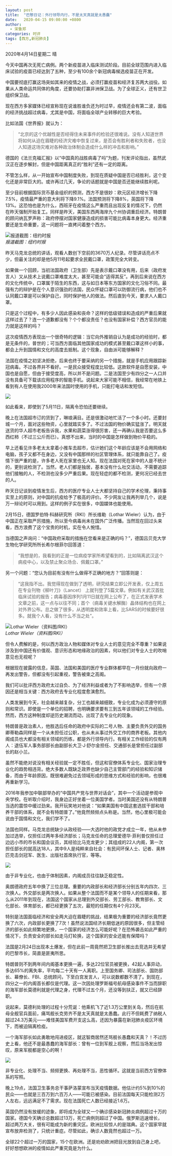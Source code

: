 ```yaml
---
layout: post
title:  "巴黎日记：外行领导内行，不是太天真就是太愚蠢"
date:   2020-04-15 09:00:00 +0800
author: 
  - 宋鲁郑
categories: 时评
tags: [西方,新冠肺炎]
---
```

2020年4月14日星期二 晴

今天中国再次无死亡病例。两个新疫苗进入临床测试阶段。目前全球范围内进入临床试验的疫苗已经达到了五种，至少有100余个新冠病毒候选疫苗正在开发。

中国要彻底打赢这场突如其来的疫情之战，必须打赢疫苗和经济复苏两大战役。如果从人类命运共同体的角度，还要协助打赢非洲保卫战。为了全球正义，还有世卫组织保卫战。

现在西方多家媒体已经宣称现在说谁胜谁负还为时过早，疫情还会有第二波，面临的经济挑战超过病毒，尤其是中国，将面临全球产业转移的巨大考验。

比如法国《世界报》就认为：

>“北京的这个优越性是否经得住未来事件的检验还很难说。没有人知道世界将如何从迫在眉睫的经济灾难中恢复过来，是否会有胜利者和失败者，也没人知道这场灾难对各种政治体制会造成什么样的冲击和影响。”

德国的《法兰克福汇报》以“中国真的战胜病毒了吗”为题，刊发评论指出，虽然武汉正在逐步解封，但是中国距离真正的“胜利”还有一定的距离。

不管怎么样，从一开始宣布中国制度失败，到现在质疑中国是否已经胜利，这个变化还是非常巨大的。或许再过几天，争论的话题就是中国是否还能继续胜利呢。

至少目前根据国际货币基金组织的预测，西方不是很妙：欧元区经济增长下降7.5%，疫情最严重的意大利将下降9.1%。法国预测将下降8%，英国将下降13%。这恐怕也是为什么，西班牙在疫情这么严重而且出现反复的情况下，仍然在昨天强制开始复工。同样是昨天，美国东西两海岸九个州协调重启经济。特朗普的顾问纳瓦罗声称：政府停摆对国家健康造成的损害可能比病毒本身更大。经济重要还是生命重要，这一问题将一直拷问着整个西方。

![报道截图：纽约时报]({{site.url}}/assets/images/20200415081005166.jpg)  
*报道截图：纽约时报*

昨天马克龙总统的讲话，观看人数创下空前的3670万人纪录。尽管讲话亮点不少，但最关注的却是他5月11号起要求全民戴口罩，政策完全大转变。

如果做一个回顾，当初法国政府（卫生部）先是表示戴口罩没有用，后来（政府发言人）又从技术上说戴口罩难度太大，甚至可能会“适得其反”。再到后来说在西方的文化传统中，口罩属于陌生的东西，这与如日本等东方国家的文化习俗不同。最强有力的辩护是在个人意识强劲的法国，民众怀疑口罩可以防御流行病，他们也不认同戴口罩是可以保护自己，同时保护他人的做法。然后直到今天，要求人人戴口罩。

只是这个过程中，有多少人因此感染和丧命？这样的低级错误和造成的严重后果就这样过去了？连一个道歉都没有？个个都没责任？也没有国家补偿？西方官员的能力就是这样的吗？

这次疫情西方表现出一个很奇特的逻辑：当它向外推销自认为是成功的经验时，都是无条件的，普世的；可当西方面临其他国家成功的模式甚至戴口罩这样小的事，都会上升到国情和文化的高度去抵制。这个现象，自由派可能够解释？

法国在疫情之初坚决拒绝，后来也终于要采纳的另一个措施，就是手机应用跟踪新冠病毒。不过各界并不看好。一是民众接受程度比较低。这款软件是自愿安装，中国也是自愿，但由于接受度高，所以并不是问题。二是法国至少有四分之一人口并没有具备可下载该应用程序的智能手机。说起来大家可能不相信，我经常在地铁上看到有人在使用我2000年来法国时使用的手机，只能打电话和发短信。

![]({{site.url}}/assets/images/20200415081335513.gif)  

如此看来，即使到了5月11日，隔离令恐怕还要继续。

晚上在法国超市订的货到了，琳琅满目。还是很激动地忙活了一个多小时。还要封城一个月，面对这些物资，心里就踏实多了。不过法国的物价确实猛涨了。明天就送货的华人超市老板告诉我，水果和蔬菜涨得很厉害，还一再确认我是否要这么多西红柿（不过三公斤而已）。真想不出来，当时的中国是怎样做到物价平稳的。

早上还看见许多老太太拿着小推车去超市，估计她们这个年龄应该是不会用网络和电脑，孩子又都不在身边，又没有中国那样的社区管理体系，就只能靠自己了。疫情下很严重的是，许多老人死在家里也无人知。现在法国对死在家中的人是不统计的，更别说检测了。当然，老人们都是独居，基本没有什么社交活动，不需要追踪他们接触的人，不检测也没多少严重后果。现在轻症的都不检测，更何况已经去世的人。

昨天日记谈到疫情发生后，西方的医疗专业人士大都坚持自己的学术伦理，秉持事实至上的原则，对中国的抗疫给予了极高的评价。不少网友让我再列举几个，说是万一辩论时可以用到。这样的例子实在很多，中国媒体也能使用。

2月15日，德国罗伯特·科赫研究所（RKI）所长维勒（Lothar Wieler）认为，由于中国正在采取严厉措施，所以至今病毒尚未在国外广泛传播。当然现在回过头来看，西方浪费了这个宝贵的时机，实在令人惋惜。

当德国之声询问：“中国政府采取的措施在您看来是正确的吗？”，德国吕贝克大学生物化学研究所所长希尔根菲尔回答道：

>“我想是的，我看到的正是一位病疫学家所希望看到的，比如隔离武汉这个病疫中心，以及禁止聚众场合、佩戴口罩。”

另一个问题：“您认为目前有没有什么做得不正确的地方？”回答则是：

>“这我指不出。我觉得现在做到了透明，研究结果立即公开发表，仅上周五在专业刊物《柳叶刀》（Lancet） 上就刊登了5篇文章。例如有关武汉首批临床试验的报告；病毒基因序列1月11日就在网上公布了，在正式发表学术文章之前，这一点与以往不同；首个（病毒关键水解酶）晶体结构也在网上对外界公布。总之做了很多，从透明度和效率上看，比SARS的时候要好很多。就我个人看，没有什么不当之处”。

![Lothar Wieler（资料图/RKI）]({{site.url}}/assets/images/20200415081520136.jpg)  
*Lothar Wieler（资料图/RKI）*

但令人费解的是，何以西方政治人物和媒体对专业人士的意见完全不尊重？如果说涉及到中国还有价值观、意识形态和地缘政治的因素，何以他们对专业人士的吹哨意见也无视呢？

根据现在披露的信息，英国、法国和美国的医疗专业群体都早在一月份就向政府一再发出警告，但都没有引起重视，警告被束之高阁。

我们可以批评西方政府太过自负、为了经济利益或者为了不影响选举，但有一个原因还是相当关键：西方政府去专业化程度愈演愈烈。

人类发展到今天，社会越来越复杂，分工也越来越细致，专业化成为必须遵守的原则和常识。即使是一个单位的招聘，也明确要求要有三到五年该领域的工作经验。然而，西方这种制度却逆历史潮流而动，出现了去专业化的现象。

特朗普是政治素人，他胜选后任命的政府中实际的二号人物、主要负责外交的国务卿蒂勒森同样是一个从未担任过公职，也从未从事过外交工作的商界老板。其他内阁成员也大都没有相关领域的历练，都是外行领导内行。有相关工作经验的仅有两人：退伍军人事务部部长由副部长大卫·J·舒尔金担任、交通部长是曾担任过副部长的赵小兰。

虽然不能绝对说没有相关经验就一定不胜任，但这和官僚体系专业化、国家治理专业化的趋势相违背。绝大多数人既缺乏政界也缺少自己主管部门的经验和知识储备，而由于年龄原因，既很难避免过去领域形成的思维方式和经验的影响，也很难再重新学习。

2016年我参加中联部举办的“中国共产党与世界对话会”，其中一个活动是参观中央学校。在听取介绍时，我身边正好坐着一位美国学者。当时美国还没有从特朗普当选的震惊中缓过劲来。我开玩笑地对他说：“如果美国有中国这套选拔干部和培养干部的体系，就不会有特朗普了。”他竟然频频点头称是。当然，他心里极可能会说由于国情和文化，我们学不了。

法国也同样。马克龙总统缺少从政经验——大选时他的政党才成立一年，他从未参加过选举，仅担任过两年多经济部长；马克龙任命的总理爱德华·菲利普仅担任过边远小市的市长和国会议员，其经验比马克龙更少；其组成的22人内阁，第一次担任部长的就高达18人，其中9人是纯粹来自社会：有民间环保人士、记者、奥林匹克击剑冠军、医生、出版社首席执行官，等等。

![]({{site.url}}/assets/images/20200415081657348.gif) 

由于非专业化，也由于体制因素，内阁成员往往缺乏稳定性。

奥朗德政府五年中换了三位总理。重要的内政部长和经济部长分别五年内四次、三次换人。外交部长是两次换人。如果从整个法国而不是某个领导人的任期来看，那么从2011年到现在，法国这个国家从总理到外交部长、劳工部长、教育部长、文化部长、体育部长，都已经更换了五次，最短的任期仅有4个月23天。

特别是法国面临经济和安全两大迫在眉睫的挑战，结果极为重要的经济部长竟然更换了六次，内政部长更换了7次！虽然说法国经济长期低迷的原因很多，但主管经济的部长如此频繁地更换，一个国家的经济怎么可能好呢？在恐怖袭击如此严重的情况下，负责安全的部长如走马灯轮换，这个国家的安全还能有保障吗？

法国是2月24日出现本土爆发，但在此前一周竟然把卫生部长推出去竞选并无希望的巴黎市长，简直是匪夷所思。

特朗普则不到两年间内阁基本更换一遍，多达22位官员被更换，42起人事异动，多达65%的离失率，平均每二十天有一人离职。上至国务卿、司法部长、国防部长、幕僚长、FBI、总统顾问，下至白宫发言人，可以说数都数不清了。到现在，四分之一的内阁首长都仅是代理。这一次因处理罗斯福号航母感染事件不当而辞职的海军部长莫德利就是代理之身，代理不过五个月，还没等到扶正，就又已经辞职。

说起来，莫德利处理的过程十分荒诞：他乘机飞了近1.3万公里到关岛，然后在航母全舰官兵面前，痛骂舰长克劳齐不是太天真就是太愚蠢。此行不但耗费了纳税人超过24.3万美元——难怪美国军费开支这么高，还因为暴露在新冠肺炎疫区环境下，而被迫隔离检疫。

一个海军部长如此勇敢地闯进疫区，就这智商居然还骂舰长愚蠢和天真？！不过历史上看，他还不是最愚蠢的海军部长：曾有一位到军舰上视察，然后当场发出惊叹，原来军舰都是空心的啊！

![]({{site.url}}/assets/images/20200415081832609.gif) 

非专业化、处理不当、频频更换、再处理不当，恶性循环。这就是当前西方官僚体系的写照。

晚上19点，法国卫生事务总干事萨洛蒙宣布当天疫情数据。他估计约5%到10%的民众——也就是三百万到六百万人——可能已被感染。目前法国每天只能检测2万人左右，远远满足不了需求。现在法国死亡人数已经接近1.6万。

英国仍然没有放缓的迹象，即将成为全球又一个确诊感染新冠肺炎病例超过十万的国家。德国今天确诊总数超过13万，死亡病例则超过了中国。俄罗斯迅速增长，超过两万大关，很有可能成为新的重灾区。欧洲比较惊人的是瑞典。这个国家早就宣布放弃检测了，只统计重症。尽管如此，确诊人数竟然也超过一万。

全球22个超过一万的国家，15个在欧洲。还是劝劝欧洲把目光放到自己身上吧，好好想想欧洲的疫情如此严重究竟是为什么。